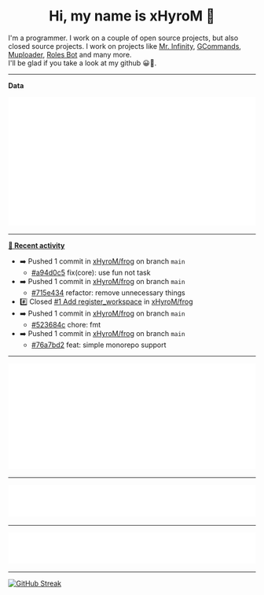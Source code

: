 <p align="center">
    <!-- <img src="https://avatars.githubusercontent.com/u/56601352" width="192" alt="hyro's pfp" /> -->
    <h1 align="center">Hi, my name is xHyroM 👋</h1>
</p>

I'm a programmer. I work on a couple of open source projects, but also closed source projects. I work on projects like [Mr. Infinity](https://discord.com/oauth2/authorize?client_id=720321585625694239&scope=bot%20applications.commands&permissions=8&redirect_uri=https://blobs.gq/imanager&prompt=consent&response_type=code), [GCommands](https://github.com/Garlic-Team/GCommands), [Muploader](https://github.com/xHyroM/Muploader), [Roles Bot](https://github.com/xHyroM/roles-bot) and many more.  
I'll be glad if you take a look at my github 😀👀.

___
**Data**

<img src="https://github.com/xHyroM/xHyroM/blob/master/.cache/base.svg">

___

**[📰 Recent activity](https://github.com/xHyroM)**
* ➡️ Pushed 1 commit in [xHyroM/frog](https://github.com/xHyroM/frog) on branch `main`
  * [#a94d0c5](https://github.com/xHyroM/frog/commit/a94d0c5) fix(core): use fun not task
* ➡️ Pushed 1 commit in [xHyroM/frog](https://github.com/xHyroM/frog) on branch `main`
  * [#715e434](https://github.com/xHyroM/frog/commit/715e434) refactor: remove unnecessary things
* #️⃣ Closed [#1 Add register_workspace](https://github.com/xHyroM/frog/issues/1) in [xHyroM/frog](https://github.com/xHyroM/frog)
* ➡️ Pushed 1 commit in [xHyroM/frog](https://github.com/xHyroM/frog) on branch `main`
  * [#523684c](https://github.com/xHyroM/frog/commit/523684c) chore: fmt
* ➡️ Pushed 1 commit in [xHyroM/frog](https://github.com/xHyroM/frog) on branch `main`
  * [#76a7bd2](https://github.com/xHyroM/frog/commit/76a7bd2) feat: simple monorepo support


___

<img src="https://github.com/xHyroM/xHyroM/blob/master/.cache/isocalendar.svg">

___

<img src="https://github.com/xHyroM/xHyroM/blob/master/.cache/languages.svg">

___

<img src="https://github.com/xHyroM/xHyroM/blob/master/.cache/achievements.svg">

___

[![GitHub Streak](https://github-readme-streak-stats.herokuapp.com?user=xHyroM&theme=dark&hide_border=true&date_format=M%20j%5B%2C%20Y%5D)](https://git.io/streak-stats)
